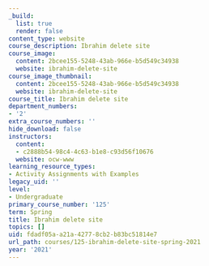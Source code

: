 ```yaml
---
_build:
  list: true
  render: false
content_type: website
course_description: Ibrahim delete site
course_image:
  content: 2bcee155-5248-43ab-966e-b5d549c34938
  website: ibrahim-delete-site
course_image_thumbnail:
  content: 2bcee155-5248-43ab-966e-b5d549c34938
  website: ibrahim-delete-site
course_title: Ibrahim delete site
department_numbers:
- '2'
extra_course_numbers: ''
hide_download: false
instructors:
  content:
  - c2888b54-98c4-4c63-b1e8-c93d56f10676
  website: ocw-www
learning_resource_types:
- Activity Assignments with Examples
legacy_uid: ''
level:
- Undergraduate
primary_course_number: '125'
term: Spring
title: Ibrahim delete site
topics: []
uid: fdadf05a-a21a-4277-8cb2-b83bc51814e7
url_path: courses/125-ibrahim-delete-site-spring-2021
year: '2021'
---
```

